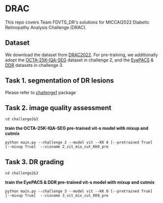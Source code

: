 # DRAC

This repo covers Team FDVTS_DR's solutions for MICCAI2022 Diabetic Retinopathy Analysis Challenge (DRAC).

## Dataset
We download the dataset from [DRAC2022](https://drac22.grand-challenge.org/Description/). For pre-training, we additionally adopt the [OCTA-25K-IQA-SEG](https://github.com/shanzha09/COIPS) dataset in challenge 2, and the [EyePACS](https://www.kaggle.com/c/diabetic-retinopathy-detection/) & [DDR](https://github.com/nkicsl/DDR-dataset) datasets in challenge 3.

## Task 1. segmentation of DR lesions
Please refer to [challenge1](challenge1) package


## Task 2. image quality assessment
```
cd challenge2&3
```
**train the OCTA-25K-IQA-SEG pre-trained vit-s model with mixup and cutmix**
```
python main.py --challenge 2 --model vit --KK 0 [--pretrained True]  [--mixup True]  --visname 2_vit_mix_cut_KK0_pre 
```

## Task 3. DR grading
```
cd challenge2&3
```
**train the EyePACS & DDR pre-trained vit-s model with mixup and cutmix**
```
python main.py --challenge 3 --model vit --KK 0 [--pretrained True]  [--mixup True]  --visname 3_vit_mix_cut_KK0_pre 
```

